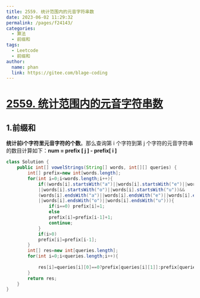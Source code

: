 ```yaml
---
title: 2559. 统计范围内的元音字符串数
date: 2023-06-02 11:29:32
permalink: /pages/f24143/
categories:
  - 算法
  - 前缀和
tags:
  - Leetcode
  - 前缀和
author: 
  name: phan
  link: https://gitee.com/blage-coding
---
```

# [2559. 统计范围内的元音字符串数](https://leetcode.cn/problems/count-vowel-strings-in-ranges/)

## 1.前缀和

**统计前i个字符里元音字符的个数**。那么查询第 i 个字符到第 j 个字符的元音字符串的数目计算如下：**num = prefix \[ j \] - prefix\[ i \]**

```java
class Solution {
    public int[] vowelStrings(String[] words, int[][] queries) {
        int[] prefix=new int[words.length];
        for(int i=0;i<words.length;i++){
            if((words[i].startsWith("a")||words[i].startsWith("e")||words[i].startsWith("i")
            ||words[i].startsWith("o")||words[i].startsWith("u"))&&
            (words[i].endsWith("a")||words[i].endsWith("e")||words[i].endsWith("i")
            ||words[i].endsWith("o")||words[i].endsWith("u"))){
                if(i==0) prefix[i]=1;
                else
                prefix[i]=prefix[i-1]+1;
                continue;
            }
            if(i>0)
            prefix[i]=prefix[i-1];
        }
        int[] res=new int[queries.length];
        for(int i=0;i<queries.length;i++){
            
            res[i]=queries[i][0]==0?prefix[queries[i][1]]:prefix[queries[i][1]]-prefix[queries[i][0]-1];
        }
        return res;
    }
}
```